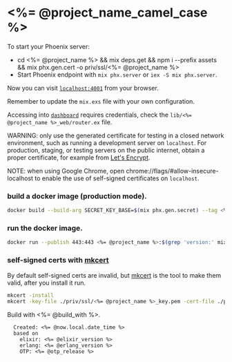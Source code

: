 # <%= @project_name_camel_case %>

To start your Phoenix server:

  * cd <%= @project_name %> && mix deps.get && npm i --prefix assets && mix phx.gen.cert -o priv/ssl/<%= @project_name %>
  * Start Phoenix endpoint with `mix phx.server` or `iex -S mix phx.server`.

Now you can visit [`localhost:4001`](https://localhost:4001) from your browser.


Remember to update the `mix.exs` file with your own configuration.

Accessing into [`dashboard`](https://localhost:4001/dashboard) requires credentials, check the `lib/<%= @project_name %>_web/router.ex` file.

WARNING: only use the generated certificate for testing in a closed network
environment, such as running a development server on `localhost`.
For production, staging, or testing servers on the public internet, obtain a
proper certificate, for example from [Let's Encrypt](https://letsencrypt.org).

NOTE: when using Google Chrome, open chrome://flags/#allow-insecure-localhost
to enable the use of self-signed certificates on `localhost`.

### build a docker image (production mode).

```bash
docker build --build-arg SECRET_KEY_BASE=$(mix phx.gen.secret) --tag <%= @project_name %>:$(grep 'version:' mix.exs | cut -d '"' -f2) .
```

### run the docker image.

```bash
docker run --publish 443:443 <%= @project_name %>:$(grep 'version:' mix.exs | cut -d '"' -f2)
```

### self-signed certs with [mkcert](https://github.com/FiloSottile/mkcert)

By default self-signed certs are invalid, but [mkcert](https://github.com/FiloSottile/mkcert) is the tool to make them valid, after you install it run.

```bash
mkcert -install
mkcert -key-file ./priv/ssl/<%= @project_name %>_key.pem -cert-file ./priv/ssl/<%= @project_name %>.pem <%= @project_name %> "*.<%= @project_name %>" localhost 127.0.0.1 ::1
```

Build with <%= @build_with %>.

```
  Created: <%= @now.local.date_time %>
  based on
    elixir: <%= @elixir_version %>
    erlang: <%= @erlang_version %>
    OTP: <%= @otp_release %>
```